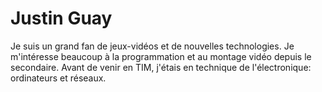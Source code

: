 # Justin Guay

Je suis un grand fan de jeux-vidéos et de nouvelles technologies. Je m'intéresse beaucoup à la programmation et au montage vidéo depuis le secondaire. Avant de venir en TIM, j'étais en technique de l'électronique: ordinateurs et réseaux.
